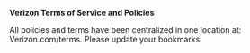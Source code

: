 **Verizon Terms of Service and Policies**  
  
All policies and terms have been centralized in one location at: Verizon.com/terms. Please update your bookmarks.
